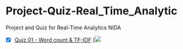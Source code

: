 # Project-Quiz-Real_Time_Analytic
Project and Quiz for Real-Time Analytics NIDA

- [x] [Quiz 01 - Word count & TF-IDF](https://github.com/E4RTTH/Project-Quiz-Real_Time_Analytic/tree/main/Quiz%2001%20-%20Word%20count%20%26%20TF-IDF)
 [![](https://img.shields.io/badge/NLP-TF--IDF-orange)
